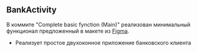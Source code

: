 ## BankActivity

В коммите "Complete basic fynction (Main)" реализован минимальный функционал
предложенный в макете из [Figma](https://clck.ru/gigrr).
* Реализует простое двухоконное приложение банковского клиента
